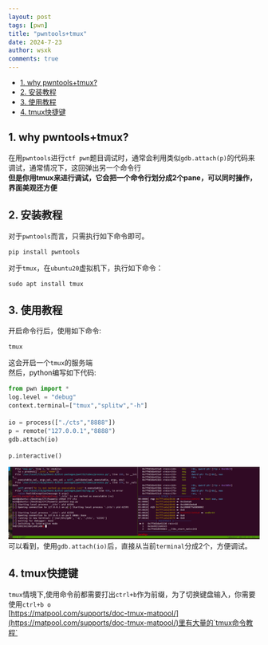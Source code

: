 ```yaml
---
layout: post
tags: [pwn]
title: "pwntools+tmux"
date: 2024-7-23
author: wsxk
comments: true
---
```


- [1. why pwntools+tmux?](#1-why-pwntoolstmux)
- [2. 安装教程](#2-安装教程)
- [3. 使用教程](#3-使用教程)
- [4. tmux快捷键](#4-tmux快捷键)


## 1. why pwntools+tmux?<br>
在用`pwntools`进行`ctf pwn`题目调试时，通常会利用类似`gdb.attach(p)`的代码来调试，通常情况下，这回弹出另一个命令行<br>
**但是你用tmux来进行调试，它会把一个命令行划分成2个pane，可以同时操作，界面美观还方便**<br>

## 2. 安装教程<br>
对于`pwntools`而言，只需执行如下命令即可。<br>
```
pip install pwntools
```
对于`tmux`，在`ubuntu20`虚拟机下，执行如下命令：<br>
```
sudo apt install tmux 
```

## 3. 使用教程<br>
开启命令行后，使用如下命令:<br>
```shell
tmux
```
这会开启一个`tmux`的服务端<br>
然后，python编写如下代码:<br>
```python
from pwn import *
log.level = "debug"
context.terminal=["tmux","splitw","-h"]

io = process(["./cts","8888"])
p = remote("127.0.0.1","8888")
gdb.attach(io)

p.interactive()
```
![](https://raw.githubusercontent.com/wsxk/wsxk_pictures/main/2024-3-25/20240723215924.png)
可以看到，使用`gdb.attach(io)`后，直接从当前`terminal`分成2个，方便调试。<br>

## 4. tmux快捷键<br>
`tmux`情境下,使用命令前都需要打出`ctrl+b`作为前缀，为了切换键盘输入，你需要使用`ctrl+b o`<br>
[https://matpool.com/supports/doc-tmux-matpool/](https://matpool.com/supports/doc-tmux-matpool/)里有大量的`tmux命令教程`<br>